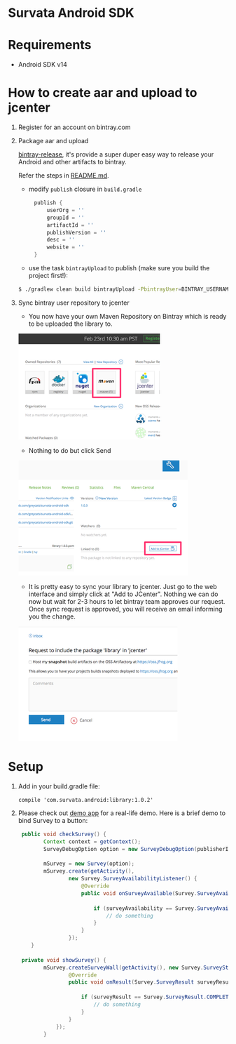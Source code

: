 Survata Android SDK
====================

# Requirements #

- Android SDK v14

# How to create aar and upload to jcenter #

1.  Register for an account on bintray.com

2.  Package aar and upload

    [bintray-release](https://github.com/novoda/bintray-release), it's provide a super duper easy way to release your Android and other artifacts to bintray.
    
    Refer the steps in [README.md](https://github.com/novoda/bintray-release/blob/master/README.md). 
    
    * modify `publish` closure in `build.gradle`
    
    ```groovy
         publish {
             userOrg = ''
             groupId = ''
             artifactId = ''
             publishVersion = ''
             desc = ''
             website = ''
         }
    ```
    
    * use the task `bintrayUpload` to publish (make sure you build the project first!):
    
    ```bash
    $ ./gradlew clean build bintrayUpload -PbintrayUser=BINTRAY_USERNAME -PbintrayKey=BINTRAY_KEY -PdryRun=false
    ```

3.  Sync bintray user repository to jcenter

    * You now have your own Maven Repository on Bintray which is ready to be uploaded the library to.
    
    [![ScreenShot](step1.png)](https://github.com/greycats/survata-android-sdk/blob/development/step1.png)


    * Nothing to do but click Send
    
    [![ScreenShot](step2.png)](https://github.com/greycats/survata-android-sdk/blob/development/step2.png)


    * It is pretty easy to sync your library to jcenter. Just go to the web interface and simply click at "Add to JCenter".
    Nothing we can do now but wait for 2-3 hours to let bintray team approves our request. Once sync request is approved, you will receive an email informing you the change. 
    
    [![ScreenShot](step3.png)](https://github.com/greycats/survata-android-sdk/blob/development/step3.png)

# Setup #
1.  Add in your build.gradle file:

    ```
    compile 'com.survata.android:library:1.0.2'
    ```
2.  Please check out [demo app](https://github.com/greycats/survata-android-demo) for a real-life demo.
    Here is a brief demo to bind Survey to a button:

    ```java
     public void checkSurvey() {
            Context context = getContext();
            SurveyDebugOption option = new SurveyDebugOption(publisherId);
    
            mSurvey = new Survey(option);
            mSurvey.create(getActivity(),
                    new Survey.SurveyAvailabilityListener() {
                        @Override
                        public void onSurveyAvailable(Survey.SurveyAvailability surveyAvailability) {
                           
                            if (surveyAvailability == Survey.SurveyAvailability.AVAILABILITY) {
                                // do something
                            }
                        }
                    });
        }
        
     private void showSurvey() {                
            mSurvey.createSurveyWall(getActivity(), new Survey.SurveyStatusListener() {
                    @Override
                    public void onResult(Survey.SurveyResult surveyResult) {
                               
                        if (surveyResult == Survey.SurveyResult.COMPLETED) {
                            // do something
                        }
                    }
                });
            }
    ```